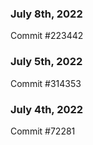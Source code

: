 ### July 8th, 2022

Commit #223442

### July 5th, 2022

Commit #314353


### July 4th, 2022

Commit #72281
